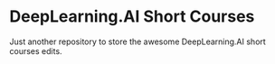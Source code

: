 # DeepLearning.AI Short Courses
Just another repository to store the awesome DeepLearning.AI short courses edits.
